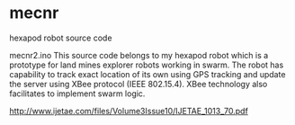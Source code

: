 # mecnr
hexapod robot source code 

mecnr2.ino
This source code belongs to my hexapod robot which is a prototype for land mines explorer robots working in swarm. The robot has capability to track exact location of its own using GPS tracking and update the server using XBee protocol (IEEE 802.15.4). XBee technology also facilitates to implement swarm logic.

http://www.ijetae.com/files/Volume3Issue10/IJETAE_1013_70.pdf
